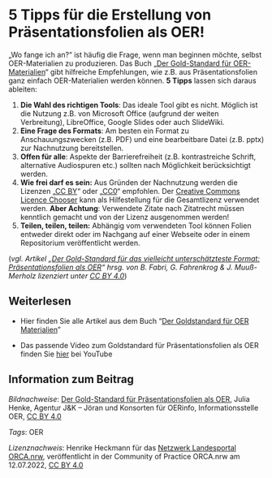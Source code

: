 # 5 Tipps für die Erstellung von Präsentationsfolien als OER!

„Wo fange ich an?“ ist häufig die Frage, wenn man beginnen möchte, selbst OER-Materialien zu produzieren. Das Buch „[Der Gold-Standard für OER-Materialien](https://open-educational-resources.de/goldstandard-folien/)“ gibt hilfreiche Empfehlungen, wie z.B. aus Präsentationsfolien ganz einfach OER-Materialien werden können. **5 Tipps** lassen sich daraus ableiten:

1. **Die Wahl des richtigen Tools**: Das ideale Tool gibt es nicht. Möglich ist die Nutzung z.B. von Microsoft Office (aufgrund der weiten Verbreitung), LibreOffice, Google Slides oder auch SlideWiki.
2. **Eine Frage des Formats**: Am besten ein Format zu Anschauungszwecken (z.B. PDF) und eine bearbeitbare Datei (z.B. pptx) zur Nachnutzung bereitstellen.
3. **Offen für alle**: Aspekte der Barrierefreiheit (z.B. kontrastreiche Schrift, alternative Audiospuren etc.) sollten nach Möglichkeit berücksichtigt werden.
4. **Wie frei darf es sein:** Aus Gründen der Nachnutzung werden die Lizenzen „[CC BY](https://creativecommons.org/licenses/by/4.0/deed.de)“ oder „[CC0](https://creativecommons.org/publicdomain/zero/1.0/deed.de)“ empfohlen. Der [Creative Commons Licence Chooser](https://creativecommons.org/choose/?lang=de) kann als Hilfestellung für die Gesamtlizenz verwendet werden. **Aber Achtung**: Verwendete Zitate nach Zitatrecht müssen kenntlich gemacht und von der Lizenz ausgenommen werden!
5. **Teilen, teilen, teilen:** Abhängig vom verwendeten Tool können Folien entweder direkt oder im Nachgang auf einer Webseite oder in einem Repositorium veröffentlicht werden.

(*vgl. Artikel „[Der Gold-Standard für das vielleicht unterschätzteste Format: Präsentationsfolien als OER](https://open-educational-resources.de/goldstandard-folien/)“ hrsg. von B. Fabri, G. Fahrenkrog & J. Muuß-Merholz lizenziert unter [CC BY 4.0](http://creativecommons.org/licenses/by/4.0/)*)

## Weiterlesen

- Hier finden Sie alle Artikel aus dem Buch “[Der Goldstandard für OER Materialien](https://open-educational-resources.de/gold-standard-buch-artikel/)”

- Das passende Video zum Goldstandard für Präsentationsfolien als OER finden Sie [hier](https://www.youtube.com/watch?v=1b_PxvOaDFU) bei YouTube

## Information zum Beitrag

*Bildnachweise*: [Der Gold-Standard für Präsentationsfolien als OER](https://www.oercamp.de/2021/03/23/der-gold-standard-fuer-oer-grafiken-zum-download/), Julia Henke, Agentur J&K – Jöran und Konsorten für OERinfo, Informationsstelle OER, [CC BY 4.0](https://creativecommons.org/licenses/by/4.0/legalcode)

*Tags*: OER

*Lizenznachweis*: Henrike Heckmann für das <a href="http://www.orca.nrw/ueber-uns/netzwerk" target="_blank">Netzwerk Landesportal ORCA.nrw</a>, veröffentlicht in der Community of Practice ORCA.nrw am 12.07.2022, <a href="https://creativecommons.org/licenses/by/4.0/" target="_blank">CC BY 4.0</a>